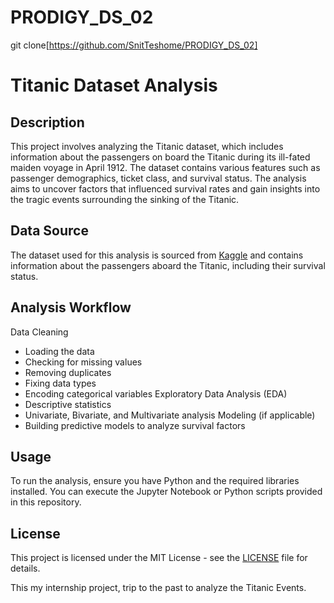 # PRODIGY_DS_02
git clone[https://github.com/SnitTeshome/PRODIGY_DS_02]
# Titanic Dataset Analysis

## Description
This project involves analyzing the Titanic dataset, which includes information about the passengers on board the Titanic during its ill-fated maiden voyage in April 1912. The dataset contains various features such as passenger demographics, ticket class, and survival status. The analysis aims to uncover factors that influenced survival rates and gain insights into the tragic events surrounding the sinking of the Titanic.

## Data Source
The dataset used for this analysis is sourced from [Kaggle](https://www.kaggle.com/c/titanic) and contains information about the passengers aboard the Titanic, including their survival status.

## Analysis Workflow
 Data Cleaning
   - Loading the data
   - Checking for missing values
   - Removing duplicates
   - Fixing data types
   - Encoding categorical variables
 Exploratory Data Analysis (EDA)
   - Descriptive statistics
   - Univariate, Bivariate, and Multivariate analysis
 Modeling (if applicable)
   - Building predictive models to analyze survival factors

## Usage
To run the analysis, ensure you have Python and the required libraries installed. You can execute the Jupyter Notebook or Python scripts provided in this repository.

## License
This project is licensed under the MIT License - see the [LICENSE](LICENSE) file for details.

This my internship project, trip to the past to analyze the Titanic Events.
